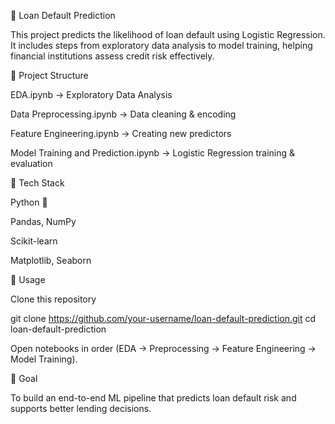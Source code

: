 📌 Loan Default Prediction

This project predicts the likelihood of loan default using Logistic Regression. It includes steps from exploratory data analysis to model training, helping financial institutions assess credit risk effectively.

🔹 Project Structure

EDA.ipynb → Exploratory Data Analysis

Data Preprocessing.ipynb → Data cleaning & encoding

Feature Engineering.ipynb → Creating new predictors

Model Training and Prediction.ipynb → Logistic Regression training & evaluation

🔹 Tech Stack

Python 🐍

Pandas, NumPy

Scikit-learn

Matplotlib, Seaborn

🔹 Usage

Clone this repository

git clone https://github.com/your-username/loan-default-prediction.git
cd loan-default-prediction


Open notebooks in order (EDA → Preprocessing → Feature Engineering → Model Training).

🔹 Goal

To build an end-to-end ML pipeline that predicts loan default risk and supports better lending decisions.

